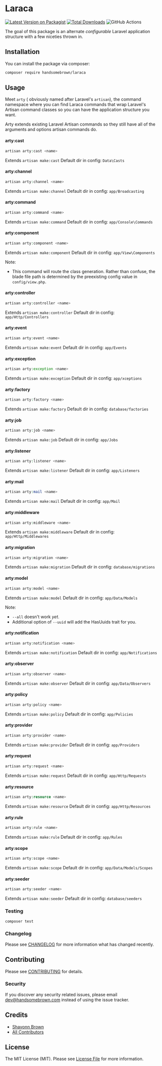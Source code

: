 # Laraca

[![Latest Version on Packagist](https://img.shields.io/packagist/v/handsomebrown/laraca.svg?style=flat-square)](https://packagist.org/packages/handsomebrown/laraca)
[![Total Downloads](https://img.shields.io/packagist/dt/handsomebrown/laraca.svg?style=flat-square)](https://packagist.org/packages/handsomebrown/laraca)
![GitHub Actions](https://github.com/handsomebrown/laraca/actions/workflows/main.yml/badge.svg)

The goal of this package is an alternate _configurable_ Laravel application structure with a few niceties thrown in.

## Installation

You can install the package via composer:

```bash
composer require handsomebrown/laraca
```

## Usage

Meet `arty` ( obviously named after Laravel's `artisan`), the command namespace where you can find Laraca commands that wrap Laravel's Artisan command classes so you can have the application structure you want.

Arty extends existing Laravel Artisan commands so they still have all of the arguments and options artisan commands do.

#### arty:cast

```php
artisan arty:cast <name>
```

Extends `artisan make:cast`
Default dir in config: `Data\Casts`

#### arty:channel

```php
artisan arty:channel <name>
```

Extends `artisan make:channel`
Default dir in config: `app/Broadcasting`

#### arty:command

```php
artisan arty:command <name>
```

Extends `artisan make:command`
Default dir in config: `app/Console\Commands`

#### arty:component

```php
artisan arty:component <name>
```

Extends `artisan make:component`
Default dir in config: `app/View\Components`

Note:

- This command will route the class generation. Rather than confuse, the blade file path is determined by the preexisting config value in `config/view.php`.

#### arty:controller

```php
artisan arty:controller <name>
```

Extends `artisan make:controller`
Default dir in config: `app/Http/Controllers`

#### arty:event

```php
artisan arty:event <name>
```

Extends `artisan make:event`
Default dir in config: `app/Events`

#### arty:exception

```php
artisan arty:exception <name>
```

Extends `artisan make:exception`
Default dir in config: `app/xceptions`

#### arty:factory

```php
artisan arty:factory <name>
```

Extends `artisan make:factory`
Default dir in config: `database/factories`

#### arty:job

```php
artisan arty:job <name>
```

Extends `artisan make:job`
Default dir in config: `app/Jobs`

#### arty:listener

```php
artisan arty:listener <name>
```

Extends `artisan make:listener`
Default dir in config: `app/Listeners`

#### arty:mail

```php
artisan arty:mail <name>
```

Extends `artisan make:mail`
Default dir in config: `app/Mail`

#### arty:middleware

```php
artisan arty:middleware <name>
```

Extends `artisan make:middleware`
Default dir in config: `app/Http/Middlewares`

#### arty:migration

```php
artisan arty:migration <name>
```

Extends `artisan make:migration`
Default dir in config: `database/migrations`

#### arty:model

```php
artisan arty:model <name>
```

Extends `artisan make:model`
Default dir in config: `app/Data/Models`

Note:

- `--all` doesn't work _yet_.
- Additional option of `--uuid` will add the HasUuids trait for you.

#### arty:notification

```php
artisan arty:notification <name>
```

Extends `artisan make:notification`
Default dir in config: `app/Notifications`

#### arty:observer

```php
artisan arty:observer <name>
```

Extends `artisan make:observer`
Default dir in config: `app/Data/Observers`

#### arty:policy

```php
artisan arty:policy <name>
```

Extends `artisan make:policy`
Default dir in config: `app/Policies`

#### arty:provider

```php
artisan arty:provider <name>
```

Extends `artisan make:provider`
Default dir in config: `app/Providers`

#### arty:request

```php
artisan arty:request <name>
```

Extends `artisan make:request`
Default dir in config: `app/Http/Requests`

#### arty:resource

```php
artisan arty:resource <name>
```

Extends `artisan make:resource`
Default dir in config: `app/Http/Resources`

#### arty:rule

```php
artisan arty:rule <name>
```

Extends `artisan make:rule`
Default dir in config: `app/Rules`

#### arty:scope

```php
artisan arty:scope <name>
```

Extends `artisan make:scope`
Default dir in config: `app/Data/Models/Scopes`

#### arty:seeder

```php
artisan arty:seeder <name>
```

Extends `artisan make:seeder`
Default dir in config: `database/seeders`

### Testing

```bash
composer test
```

### Changelog

Please see [CHANGELOG](CHANGELOG.md) for more information what has changed recently.

## Contributing

Please see [CONTRIBUTING](CONTRIBUTING.md) for details.

### Security

If you discover any security related issues, please email dev@handsomebrown.com instead of using the issue tracker.

## Credits

- [Shavonn Brown](https://github.com/handsomebrown)
- [All Contributors](../../contributors)

## License

The MIT License (MIT). Please see [License File](LICENSE.md) for more information.
